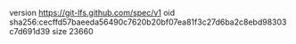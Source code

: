 version https://git-lfs.github.com/spec/v1
oid sha256:cecffd57baeeda56490c7620b20bf07ea81f3c27d6ba2c8ebd98303c7d691d39
size 23660

